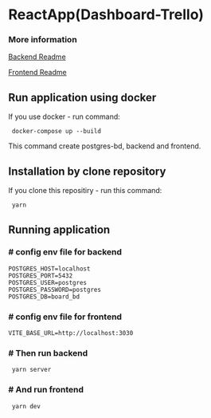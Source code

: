 # ReactApp(Dashboard-Trello)

### More information

[Backend Readme](./backend/README.md)

[Frontend Readme](./frontend/README.md)

## Run application using docker

If you use docker - run command:

```
 docker-compose up --build
```

This command create postgres-bd, backend and frontend.

## Installation by clone repository

If you clone this repositiry - run this command:

```
 yarn
```

## Running application

### # config env file for backend

```
POSTGRES_HOST=localhost
POSTGRES_PORT=5432
POSTGRES_USER=postgres
POSTGRES_PASSWORD=postgres
POSTGRES_DB=board_bd
```

### # config env file for frontend

```
VITE_BASE_URL=http://localhost:3030
```

### # Then run backend

```
 yarn server
```

### # And run frontend

```
 yarn dev
```
